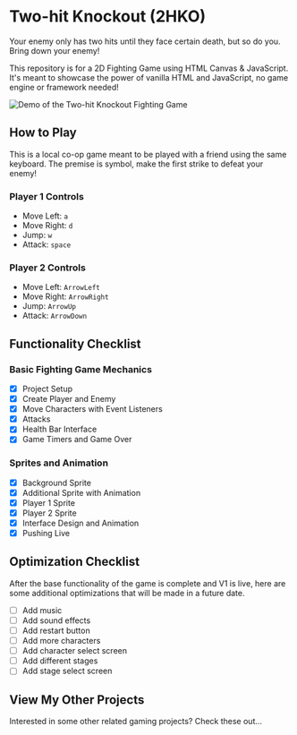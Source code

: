 # Two-hit Knockout (2HKO) 
Your enemy only has two hits until they face certain death, but so do you. Bring down your enemy!

This repository is for a 2D Fighting Game using HTML Canvas &amp; JavaScript. It's meant to showcase the power of vanilla HTML and JavaScript, no game engine or framework needed!

![Demo of the Two-hit Knockout Fighting Game](/img/2hko.gif "Demo of the Two-hit KNockout Fighting Game")

## How to Play
This is a local co-op game meant to be played with a friend using the same keyboard. 
The premise is symbol, make the first strike to defeat your enemy!

### Player 1 Controls 
- Move Left: `a`
- Move Right: `d`
- Jump: `w`
- Attack: `space`

### Player 2 Controls
- Move Left: `ArrowLeft`
- Move Right: `ArrowRight`
- Jump: `ArrowUp`
- Attack: `ArrowDown`

## Functionality Checklist

### Basic Fighting Game Mechanics
- [x] Project Setup
- [x] Create Player and Enemy
- [x] Move Characters with Event Listeners
- [x] Attacks
- [x] Health Bar Interface
- [x] Game Timers and Game Over

### Sprites and Animation
- [x] Background Sprite
- [x] Additional Sprite with Animation
- [x] Player 1 Sprite
- [x] Player 2 Sprite
- [x] Interface Design and Animation
- [x] Pushing Live

## Optimization Checklist
After the base functionality of the game is complete and V1 is live, here are some additional optimizations that will be made in a future date.

- [ ] Add music
- [ ] Add sound effects
- [ ] Add restart button
- [ ] Add more characters
- [ ] Add character select screen
- [ ] Add different stages
- [ ] Add stage select screen

## View My Other Projects
Interested in some other related gaming projects? Check these out...
